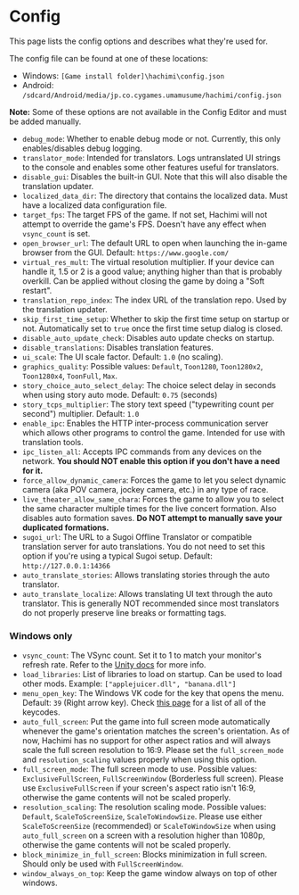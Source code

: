 # Config

This page lists the config options and describes what they're used for.

The config file can be found at one of these locations:
- Windows: `[Game install folder]\hachimi\config.json`
- Android: `/sdcard/Android/media/jp.co.cygames.umamusume/hachimi/config.json`

**Note:** Some of these options are not available in the Config Editor and must be added manually.

- `debug_mode`: Whether to enable debug mode or not. Currently, this only enables/disables debug logging.
- `translator_mode`: Intended for translators. Logs untranslated UI strings to the console and enables some other features useful for translators.
- `disable_gui`: Disables the built-in GUI. Note that this will also disable the translation updater.
- `localized_data_dir`: The directory that contains the localized data. Must have a localized data configuration file.
- `target_fps`: The target FPS of the game. If not set, Hachimi will not attempt to override the game's FPS. Doesn't have any effect when `vsync_count` is set.
- `open_browser_url`: The default URL to open when launching the in-game browser from the GUI. Default: `https://www.google.com/`
- `virtual_res_mult`: The virtual resolution multiplier. If your device can handle it, 1.5 or 2 is a good value; anything higher than that is probably overkill. Can be applied without closing the game by doing a "Soft restart".
- `translation_repo_index`: The index URL of the translation repo. Used by the translation updater.
- `skip_first_time_setup`: Whether to skip the first time setup on startup or not. Automatically set to `true` once the first time setup dialog is closed.
- `disable_auto_update_check`: Disables auto update checks on startup.
- `disable_translations`: Disables translation features.
- `ui_scale`: The UI scale factor. Default: `1.0` (no scaling).
- `graphics_quality`: Possible values: `Default`, `Toon1280`, `Toon1280x2`, `Toon1280x4`, `ToonFull`, `Max`.
- `story_choice_auto_select_delay`: The choice select delay in seconds when using story auto mode. Default: `0.75` (seconds)
- `story_tcps_multiplier`: The story text speed ("typewriting count per second") multiplier. Default: `1.0`
- `enable_ipc`: Enables the HTTP inter-process communication server which allows other programs to control the game. Intended for use with translation tools.
- `ipc_listen_all`: Accepts IPC commands from any devices on the network. **You should NOT enable this option if you don't have a need for it.**
- `force_allow_dynamic_camera`: Forces the game to let you select dynamic camera (aka POV camera, jockey camera, etc.) in any type of race.
- `live_theater_allow_same_chara`: Forces the game to allow you to select the same character multiple times for the live concert formation. Also disables auto formation saves. **Do NOT attempt to manually save your duplicated formations.**
- `sugoi_url`: The URL to a Sugoi Offline Translator or compatible translation server for auto translations. You do not need to set this option if you're using a typical Sugoi setup. Default: `http://127.0.0.1:14366`
- `auto_translate_stories`: Allows translating stories through the auto translator.
- `auto_translate_localize`: Allows translating UI text through the auto translator. This is generally NOT recommended since most translators do not properly preserve line breaks or formatting tags.

### Windows only
- `vsync_count`: The VSync count. Set it to 1 to match your monitor's refresh rate. Refer to the [Unity docs](https://docs.unity3d.com/ScriptReference/QualitySettings-vSyncCount.html) for more info.
- `load_libraries`: List of libraries to load on startup. Can be used to load other mods. Example: `["applejuicer.dll", "banana.dll"]`
- `menu_open_key`: The Windows VK code for the key that opens the menu. Default: `39` (Right arrow key). Check [this page](https://cherrytree.at/misc/vk.htm) for a list of all of the keycodes.
- `auto_full_screen`: Put the game into full screen mode automatically whenever the game's orientation matches the screen's orientation. As of now, Hachimi has no support for other aspect ratios and will always scale the full screen resolution to 16:9. Please set the `full_screen_mode` and `resolution_scaling` values properly when using this option.
- `full_screen_mode`: The full screen mode to use. Possible values: `ExclusiveFullScreen`, `FullScreenWindow` (Borderless full screen). Please use `ExclusiveFullScreen` if your screen's aspect ratio isn't 16:9, otherwise the game contents will not be scaled properly.
- `resolution_scaling`: The resolution scaling mode. Possible values: `Default`, `ScaleToScreenSize`, `ScaleToWindowSize`. Please use either `ScaleToScreenSize` (recommended) or `ScaleToWindowSize` when using `auto_full_screen` on a screen with a resolution higher than 1080p, otherwise the game contents will not be scaled properly.
- `block_minimize_in_full_screen`: Blocks minimization in full screen. Should only be used with `FullScreenWindow`.
- `window_always_on_top`: Keep the game window always on top of other windows.